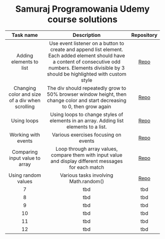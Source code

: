 <h1 align="center">Samuraj Programowania Udemy course solutions</h1>

<div align="center"> 

| Task name | Description | Repository |
| :------------: | :--------: | :--------: |
| Adding elements to list |  Use event listener on a button to create and append list element. Each added element should have a content of consecutive odd numbers. Elements divisible by 3 should be highlighted with custom style  | <a href="https://github.com/dnksebastian/projekty-js/tree/main/Projekt1" target="_blank">Repo</a> |
| Changing color and size of a div when scrolling | The div should repeatedly grow to 50% browser window height, then change color and start decreasing to 0, then grow again | <a href="https://github.com/dnksebastian/projekty-js/tree/main/Projekt2" target="_blank">Repo</a> |
| Using loops | Using loops to change styles of elements in an array. Adding list elements to a list. | <a href="https://github.com/dnksebastian/projekty-js/tree/main/Projekt3" target="_blank">Repo</a> |
| Working with events | Various exercises focusing on events | <a href="https://github.com/dnksebastian/projekty-js/tree/main/Projekt4" target="_blank">Repo</a> |
| Comparing input value to array | Loop through array values, compare them with input value and display different messages for each match | <a href="https://github.com/dnksebastian/projekty-js/tree/main/Projekt5" target="_blank">Repo</a> |
| Using random values | Various tasks involving Math.random() | <a href="https://github.com/dnksebastian/projekty-js/tree/main/Projekt6" target="_blank">Repo</a> |
| 7 | tbd | tbd |
| 8 | tbd | tbd |
| 9 | tbd | tbd |
| 10 | tbd | tbd |
| 11 | tbd | tbd |
| 12 | tbd | tbd |

</div>